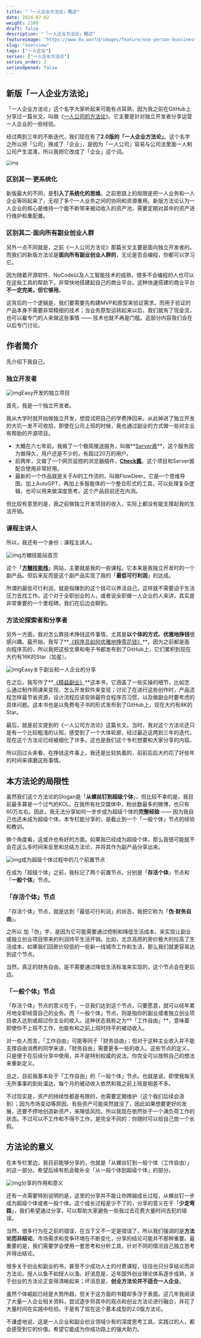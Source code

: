 ```yaml
---
title: "「一人企业方法论」概述"
date: 2024-07-02
weight: 2100
draft: false
description: "「一人企业方法论」概述"
featureimage: "https://www.8x.world/images/feature/one-person-bussiness.jpg"
slug: "overview"
tags: ["一人企业"]
series: ["一人企业方法论"]
series_order: 2
seriesOpened: false
---
```


## 新版「一人企业方法论」

「一人企业方法论」这个名字大家听起来可能有点耳熟，因为我之前在GitHub上分享过一篇长文，叫做《[一人公司的方法论](https://github.com/easychen/one-person-businesses-methodology)》。它主要是针对独立开发者分享运营一人企业的一些经验。

经过两到三年的不断迭代，我们现在有了**2.0版的「一人企业方法论」**。这个名字之所以把「公司」换成了「企业」，是因为「一人公司」容易与公司法里面一人制公司产生混淆，所以我把它改成了「企业」这个词。

<img src="https://r2.ft07.com/wp-content/uploads/2024/03/image-1024x562.png" alt="img" style="zoom: 80%;" />

### 区别其一·更系统化

新版最大的不同，是**引入了系统化的思维**。之前思路上的局限是把一人业务和一人企业等同起来了，无视了多个一人业务之间的协同和资源重用。新版方法论认为一人企业的核心是维持一个能不断带来被动收入的资产池，需要定期对其中的资产进行维护和重配置。

### 区别其二·面向所有副业创业人群

另外一点不同就是，之前《一人公司方法论》那篇长文主要是面向独立开发者的。而我们的新版方法论是**面向所有副业创业人群的**，无论是否会编程，你都可以学习它。

因为随着开源软件、NoCode以及人工智能技术的成熟，很多不会编程的人也可以在这些工具的帮助下，非常快地搭建起自己的商业平台。这种快速搭建的商业平台**不一定完美，但它够用**。

这背后的一个逻辑是，我们要需要先构建MVP和原型来验证需求。而用于验证的产品本身不需要非常精细的技术；当业务原型运转起来以后，我们就有了现金流，也可以雇专门的人来做这些事情 —— 技术也就不再是门槛。这部分内容我们会在以后专门讨论。

## 作者简介

先介绍下我自己。

### 独立开发者

![img](https://r2.ft07.com/wp-content/uploads/2024/03/Screen-Shot-2024-03-11-at-9.42.20-PM-1024x580.png)Easy开发的独立项目

首先，我是一个独立开发者。

我从大学时就开始做独立开发，想尝试把自己的学费挣回来。从此掉进了独立开发的大坑一发不可收拾，即使在公司上班的时候，我也通过副业的方式做一些对主业有帮助的开源项目。

- 大概在六七年前，我做了一个极简推送服务，叫做**[Server酱](https://sct.ftqq.com/)**，这个服务因为做得久，用户还是不少的，有超过20万的用户。
- 前两年，又做了一个网页监控的浏览器插件，**[Check酱](https://github.com/easychen/checkchan-dist)**。这个项目和Server酱配合使用非常好用。
- 最新的一个作品就是关于AI的工作流的，叫做FlowDeer。它是一个思维导图，加上AutoGPT，再加上多智能体的一个整合形式的工具，可以处理复杂逻辑，也可以用来做深度思考。这个产品目前还在内测。

但比较有意思的是，我之前做独立开发项目的收入，实际上都没有能支撑起我的生活开销。

### 课程主讲人

所以，我还有一个身份：课程主讲人。

![img](https://r2.ft07.com/wp-content/uploads/2024/03/image-1-1024x604.png)方糖技能站首页

这个「**[方糖技能栈](https://stack.ftqq.com/)**」网站，主要就是我的一些课程。它本来是我独立开发时的一个副产品。但后来反而是这个副产品实现了我的「**最低可行利润**」的达成。

所谓的最低可行利润，就是指赚到的这个钱可以养活自己，这样就不需要迫于生活压力去找工作。这个对于全职创业的人，或者说全职做一人企业的人来讲，其实是非常重要的一个里程碑。我们在后边会聊到。

### 方法论探索者和分享者

另外一方面，我对怎么靠技术挣钱这件事情，尤其是**以个体的方式、优雅地挣钱**很感兴趣。最开始，我写了**[《程序员如何优雅地挣零花钱》](https://github.com/easychen/howto-make-more-money)**。因为之前都是面向程序员的，所以我把这些文章和电子书都发布到了GitHub上，它们累积到现在大约有16K的Star（加星）。

![img](https://r2.ft07.com/wp-content/uploads/2024/03/image-2-1024x601.png)Easy关于副业和一人企业的分享

在之后，我写作了**[《精益副业》](https://github.com/easychen/lean-side-bussiness)**这本书，它涵盖了一些实操的细节，比如怎么通过制作网课来变现、怎么开发软件来变现；讨论了在进行这些创作时，产品流程怎样最节省资源，设计流程应该安排最符合程序员习惯，以及做副业时要考虑的具体问题。这本书也是以免费电子书的形式发布到了GitHub上，现在大约有8K的Star。

最后，就是前文提到的《一人公司方法论》这篇长文。当时，我对这个方法论还只是有一个比较粗浅的认知，感受到了一个大体轮廓，经过最近这两到三年的迭代，现在这个方法论已经被细化了许多。这也是我们这个专栏想要和大家分享的内容。

所以回过头来看，在挣钱这件事上，我还是比较执着的，前前后后大约花了好些年的时间来琢磨这些事情。

## 本方法论的局限性

虽然我们这个方法论的Slogan是「**从螺丝钉到超级个体**」，但比较不幸的是，我目前最多算是一个过气的KOL。在我所有社交媒体中，粉丝数最多的微博，也只有60万左右。因此，我无法分享如何一步步成为超级个体的**完整经验** —— 因为我自己也还未成为超级个体。本专栏能分享的，是截止到一个「一般个体」节点的经验和教训。

换个角度看，这或许也有好的方面。如果我已经成为超级个体，那么我很可能就不会花这么多时间来反思和总结方法论，并将其作为副产品分享出来。

![img](https://r2.ft07.com/wp-content/uploads/2024/03/image-3-1024x527.png)成为超级个体过程中的几个前置节点

在成为「超级个体」之前，我标记了两个前置节点。分别是「**存活个体**」节点和「**一般个体**」节点。

### 「存活个体」节点

「存活个体」节点，就是达到「最低可行利润」的状态，我把它称为「**伪·财务自由**」。

之所以 加「伪」字，是因为它可能需要通过控制和降低生活成本，来实现让副业或独立创业项目带来的利润持平生活开销。比如，北京高昂的房价极大的拉高了生活成本，如果我们回房价较低的一些新一线城市工作和生活，那么我们就更容易达到这个节点。

当然，真正的财务自由，是不需要通过降低生活标准来实现的，这个节点会在更后边。

### 「一般个体」节点

「存活个体」节点的意义在于，一旦我们达到这个节点，只要愿意，就可以经年累月地全职经营自己的业务。而「一般个体」节点，则是指你的副业或者独立创业项目收入达到或超过你主业的收入。这种状态我称之为**「工作自由」**，意味着即使你不上班不工作，也能有和之前上班时持平的被动收入。

对一些人而言，「工作自由」可能等同于「财务自由」；但对于这种主业收入并不能支撑自由消费的同学来讲，「财务自由」需要更多一些的收入。这些节点的定义，只是便于在后续分享中使用，并不是特别权威的说法。你完全可以按照自己的想法来重新定义。

总之，目前我基本处于「工作自由」的「一般个体」节点。也就是说，即使我每天无所事事的到处溜达，每个月的被动收入依然和我之前上班是相差不多。

不过现实是，资产的持续性都是有限的，也需要定期维护（这个我们后续会讲到）；因为市场变动等原因，有些资产可能突然就没了，因此如果想要更好的发展，还要不停地创造新资产，来降低风险。所以我现在依然处于一个满负荷工作的状态。不过可以不工作和不得不工作，是完全不同的：你随时可以给自己放一个长假。

## 方法论的意义

在本专栏里边，我目前能够分享的，也就是「从螺丝钉到一般个体（工作自由）」的这一部分。希望后续有机会能补全「从一般个体到超级个体」的部分。

![img](https://r2.ft07.com/wp-content/uploads/2024/03/image-4-1024x535.png)分享的作用和意义

还有一点需要特别说明的是，这里的分享并不能让你跨越成长过程，从螺丝钉一步成为超级个体或者一般个体。这个成长过程是少不了的，分享的意义在于「**少走弯路**」，我们希望通过分享，可以帮助大家避免一些我过去花费大量时间去犯的错误。

当然，很多行为在之前的错误，在当下又不一定是错误了。所以我们强调的是**方法论而非结论**。市场需求和竞争环境在不断变化，分享的结论可能并不那种重要。最重要的是，我们需要学会使用一套思考和分析工具，针对不同的情况自己独立思考并得出结论。

很多关于创业和副业的书，甚至不少成功人士的付费课程，往往也只分享结论而非方法论。授人以鱼不如授人以渔。好消息是，近年国外创业理论体系逐步成熟，关于创业的方法论正变得清晰起来；坏消息是，**创业方法论并不适合一人企业**。

虽然个体崛起已经是大势所趋，但关于这方面的书籍却多浮于表面。这几年我阅读了大量一人企业相关资料，尝试逐步将其中的观点和创业方法论进行融合，并花了大量时间在实践中检验。于是有了现在这个基本成型的2.0版方法论。

不谦虚地说，这是一人企业和副业创业领域少有的深度思考工具。实践过的人，都会感受到它的价值。希望它能成为你成功路上的强大助力。